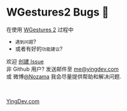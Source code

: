 # WGestures2 Bugs 🐛

在使用 [WGestures 2](https://www.yingdev.com/projects/wgestures2) 过程中
- `遇到问题`?
- 或者有好的`功能建议`?

欢迎 [创建 Issue](https://github.com/yingDev/WGestures2-mac-bugs/issues/new) <br>
非 Github 用户? 发送邮件至 [me@yingdev.com](mailto:me@yingdev.com) <br> 或 微博[@Nozama](https://weibo.com/u/2361952611)
我会尽量提供帮助和解决问题. 


<br><br>
[YingDev.com](https://www.yingdev.com/projects/wgestures2)
